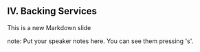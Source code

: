 ##  IV. Backing Services

This is a new Markdown slide

note:
    Put your speaker notes here.
    You can see them pressing 's'.
